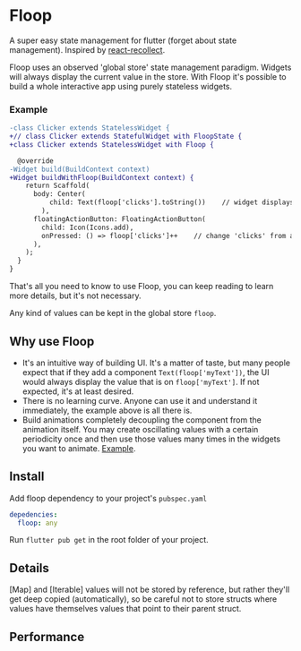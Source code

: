 # Floop

A super easy state management for flutter (forget about state management). Inspired by [react-recollect](https://github.com/davidgilbertson/react-recollect).

Floop uses an observed 'global store' state management paradigm. Widgets will always display the current value in the store. With Floop it's possible to build a whole interactive app using purely stateless widgets.

### Example

```diff
-class Clicker extends StatelessWidget {
+// class Clicker extends StatefulWidget with FloopState {
+class Clicker extends StatelessWidget with Floop {

  @override
-Widget build(BuildContext context)
+Widget buildWithFloop(BuildContext context) {
    return Scaffold(
      body: Center(
          child: Text(floop['clicks'].toString())    // widget displays with the current value of `floop['clicks']`
        ),
      floatingActionButton: FloatingActionButton(
        child: Icon(Icons.add),
        onPressed: () => floop['clicks']++    // change 'clicks' from anywhere in the app and the widget will get updated
      ),
    );
  }
}
```

That's all you need to know to use Floop, you can keep reading to learn more details, but it's not necessary. 

Any kind of values can be kept in the global store `floop`.
## Why use Floop

- It's an intuitive way of building UI. It's a matter of taste, but many people expect that if they add a component `Text(floop['myText'])`, the UI would always display the value that is on `floop['myText']`. If not expected, it's at least desired.
- There is no learning curve. Anyone can use it and understand it immediately, the example above is all there is.
- Build animations completely decoupling the component from the animation itself. You may create oscillating values with a certain periodicity once and then use those values many times in the widgets you want to animate. [Example](url).



## Install

Add floop dependency to your project's `pubspec.yaml`

```yaml
depedencies:
  floop: any
```

Run `flutter pub get` in the root folder of your project.

## Details

[Map] and [Iterable] values will not be stored by reference, but rather they'll get deep copied (automatically), so be careful not to store structs where values have themselves values that point to their parent struct.



## Performance

